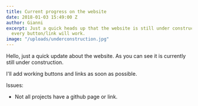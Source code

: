 ```yaml
---
title: Current progress on the website
date: 2018-01-03 15:49:00 Z
author: Gianni
excerpt: Just a quick heads up that the website is still under construction and not
  every button/link will work.
image: "/uploads/underconstruction.jpg"
---
```


Hello, just a quick update about the website. As you can see it is currently still under construction.

I'll add working buttons and links as soon as possible.

Issues:
* Not all projects have a github page or link.